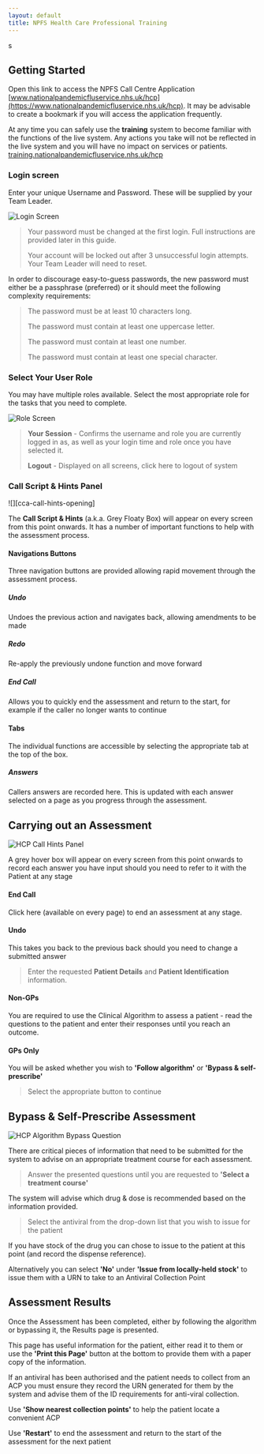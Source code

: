 ```yaml
---
layout: default
title: NPFS Health Care Professional Training
---
```

s

## Getting Started

Open this link to access the NPFS Call Centre Application [www.nationalpandemicfluservice.nhs.uk/hcp](https://www.nationalpandemicfluservice.nhs.uk/hcp).  It may be advisable to create a bookmark if you will access the application frequently.

At any time you can safely use the **training** system to become familiar with the functions of the live system.  Any actions you take will not be reflected in the live system and you will have no impact on services or patients. [training.nationalpandemicfluservice.nhs.uk/hcp](https://training.nationalpandemicfluservice.nhs.uk/hcp)


### Login screen

Enter your unique Username and Password.  These will be supplied by your Team Leader.

![][login-screen]

> Your password must be changed at the first login.  Full instructions are provided later in this guide.
>
> Your account will be locked out after 3 unsuccessful login attempts.  Your Team Leader will need to reset.


In order to discourage easy-to-guess passwords, the new password must either be a passphrase (preferred) or it should meet the following complexity requirements:

> The password must be at least 10 characters long.
>
> The password must contain at least one uppercase letter.
>
> The password must contain at least one number.
>
> The password must contain at least one special character.


### Select Your User Role

You may have multiple roles available.  Select the most appropriate role for the tasks that you need to complete.

![][role-screen]

> **Your Session** -  Confirms the username and role you are currently logged in as, as well as your login time and role once you have selected it.
>
> **Logout** - Displayed on all screens, click here to logout of system





### Call Script & Hints Panel

![][cca-call-hints-opening]

The **Call Script & Hints** (a.k.a. Grey Floaty Box) will appear on every screen from this point onwards.  It has a number of important functions to help with the assessment process.  

#### Navigations Buttons

Three navigation buttons are provided allowing rapid movement through the assessment process.

##### Undo

Undoes the previous action and navigates back, allowing amendments to be made

##### Redo

Re-apply the previously undone function and move forward

##### End Call

Allows you to quickly end the assessment and return to the start, for example if the caller no longer wants to continue

#### Tabs

The individual functions are accessible by selecting the appropriate tab at the top of the box.

##### Answers

Callers answers are recorded here.  This is updated with each answer selected on a page as you progress through the assessment.










## Carrying out an Assessment

![][hcp-call-hints]

A grey hover box will appear on every screen from this point onwards to record each answer you have input should you need to refer to it with the Patient at any stage


#### End Call

Click here (available on every page) to end an assessment at any stage.


#### Undo

This takes you back to the previous back should you need to change a submitted answer

> Enter the requested **Patient Details** and **Patient Identification** information.


#### Non-GPs

You are required to use the Clinical Algorithm to assess a patient - read the questions to the patient and enter their responses until you reach an outcome.


#### GPs Only

You will be asked whether you wish to **\'Follow algorithm\'** or **\'Bypass & self-prescribe\'**

> Select the appropriate button to continue




## Bypass & Self-Prescribe Assessment

![][hcp-bypass-question]

There are critical pieces of information that need to be submitted for the system to advise on an appropriate treatment course for each assessment.

> Answer the presented questions until you are requested to **\'Select a treatment course\'**

The system will advise which drug & dose is recommended based on the information provided.

> Select the antiviral from the drop-down list that you wish to issue for the patient 

If you have stock of the drug you can chose to issue to the patient at this point (and record the dispense reference).

Alternatively you can select **\'No\'** under **\'Issue from locally-held stock\'** to issue them with a URN to take to an Antiviral Collection Point




## Assessment Results

Once the Assessment has been completed, either by following the algorithm or bypassing it, the Results page is presented.

This page has useful information for the patient, either read it to them or use the **\'Print this Page\'** button at the bottom to provide them with a  paper copy of the information.

If an antiviral has been authorised and the patient needs to collect from an ACP you must ensure they record the URN generated for them by the system and advise them of the ID requirements for anti-viral collection.

Use **\'Show nearest collection points\'** to help the patient locate a convenient ACP

Use **\'Restart\'** to end the assessment and return to the start of the assessment for the next patient





[login-screen]: images/login-screen.jpg "Login Screen"
[role-screen]: images/role-screen.jpg "Role Screen"
[hcp-bypass-question]: images/hcp-bypass-question.png "HCP Algorithm Bypass Question"
[hcp-call-hints]: images/hcp-call-hints.png "HCP Call Hints Panel"


